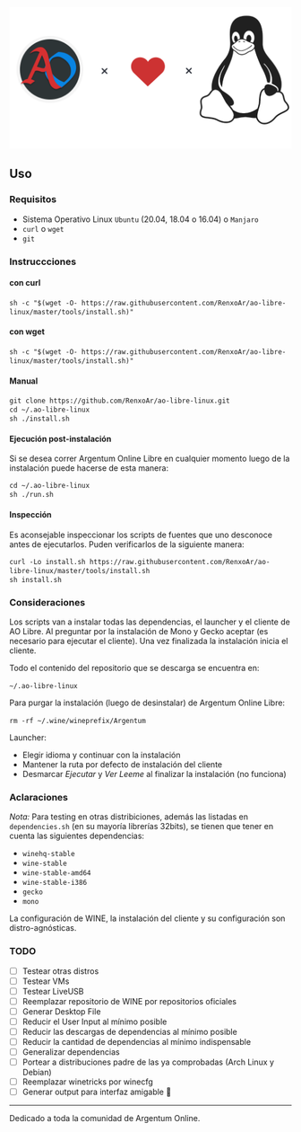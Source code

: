 ![Logo](resources/ao-libre-linux-banner.png)

## Uso

### Requisitos

- Sistema Operativo Linux `Ubuntu` (20.04, 18.04 o 16.04) o `Manjaro`
- `curl` o `wget`
- `git`

### Instruccciones

#### con curl

```shell
sh -c "$(wget -O- https://raw.githubusercontent.com/RenxoAr/ao-libre-linux/master/tools/install.sh)"
```

#### con wget

```shell
sh -c "$(wget -O- https://raw.githubusercontent.com/RenxoAr/ao-libre-linux/master/tools/install.sh)"
```

#### Manual

```shell
git clone https://github.com/RenxoAr/ao-libre-linux.git
cd ~/.ao-libre-linux
sh ./install.sh
```

#### Ejecución post-instalación

Si se desea correr Argentum Online Libre en cualquier momento luego de la instalación puede hacerse de esta manera:

```shell
cd ~/.ao-libre-linux
sh ./run.sh
```

#### Inspección

Es aconsejable inspeccionar los scripts de fuentes que uno desconoce antes de ejecutarlos.
Puden verificarlos de la siguiente manera:

```shell
curl -Lo install.sh https://raw.githubusercontent.com/RenxoAr/ao-libre-linux/master/tools/install.sh
sh install.sh
```

### Consideraciones

Los scripts van a instalar todas las dependencias, el launcher y el cliente de AO Libre.
Al preguntar por la instalación de Mono y Gecko aceptar (es necesario para ejecutar el cliente).
Una vez finalizada la instalación inicia el cliente.

Todo el contenido del repositorio que se descarga se encuentra en:

`~/.ao-libre-linux`

Para purgar la instalación (luego de desinstalar) de Argentum Online Libre:

`rm -rf ~/.wine/wineprefix/Argentum`

Launcher:

- Elegir idioma y continuar con la instalación
- Mantener la ruta por defecto de instalación del cliente
- Desmarcar *Ejecutar* y *Ver Leeme* al finalizar la instalación (no funciona)
  
### Aclaraciones

*Nota:*
Para testing en otras distribiciones, además las listadas en `dependencies.sh` (en su mayoría librerías 32bits), se tienen que tener en cuenta las siguientes dependencias:

- `winehq-stable`
- `wine-stable`
- `wine-stable-amd64`
- `wine-stable-i386`
- `gecko`
- `mono`

La configuración de WINE, la instalación del cliente y su configuración son distro-agnósticas.

### TODO

- [ ] Testear otras distros
- [ ] Testear VMs
- [ ] Testear LiveUSB
- [ ] Reemplazar repositorio de WINE por repositorios oficiales
- [ ] Generar Desktop File
- [ ] Reducir el User Input al mínimo posible
- [ ] Reducir las descargas de dependencias al mínimo posible
- [ ] Reducir la cantidad de dependencias al mínimo indispensable
- [ ] Generalizar dependencias
- [ ] Portear a distribuciones padre de las ya comprobadas (Arch Linux y Debian)
- [ ] Reemplazar winetricks por winecfg
- [ ] Generar output para interfaz amigable :slightly_smiling_face:

---
Dedicado a toda la comunidad de Argentum Online.
